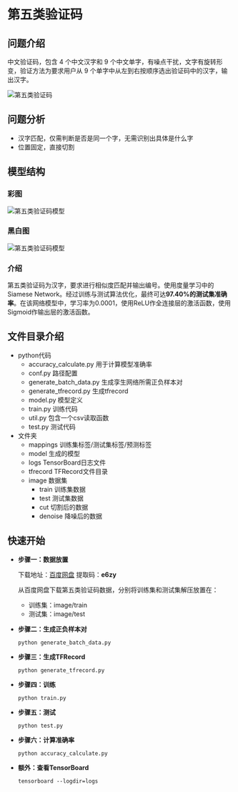 # 第五类验证码

## 问题介绍

中文验证码，包含 4 个中文汉字和 9 个中文单字，有噪点干扰，文字有旋转形变，验证方法为要求用户从 9 个单字中从左到右按顺序选出验证码中的汉字，输出汉字。

![第五类验证码](https://github.com/czczup/Captcha-Recognition/blob/master/docs/problem5.png?raw=true)

## 问题分析

- 汉字匹配，仅需判断是否是同一个字，无需识别出具体是什么字
- 位置固定，直接切割

## 模型结构

### 彩图

![第五类验证码模型](https://github.com/czczup/Captcha-Recognition/blob/master/docs/net5.png?raw=true)

### 黑白图

![第五类验证码模型](https://github.com/czczup/Captcha-Recognition/blob/master/docs/net5_.png?raw=true)

### 介绍

第五类验证码为汉字，要求进行相似度匹配并输出编号。使用度量学习中的Siamese Network。经过训练与测试算法优化，最终可达**97.40%的测试集准确率**。在该网络模型中，学习率为0.0001，使用ReLU作全连接层的激活函数，使用Sigmoid作输出层的激活函数。

## 文件目录介绍

- python代码
  - accuracy_calculate.py 用于计算模型准确率
  - conf.py 路径配置
  - generate_batch_data.py 生成孪生网络所需正负样本对
  - generate_tfrecord.py 生成tfrecord
  - model.py 模型定义
  - train.py 训练代码
  - util.py 包含一个csv读取函数
  - test.py 测试代码
- 文件夹
  - mappings 训练集标签/测试集标签/预测标签
  - model 生成的模型
  - logs TensorBoard日志文件
  - tfrecord TFRecord文件目录
  - image 数据集
    - train 训练集数据
    - test 测试集数据
    - cut 切割后的数据
    - denoise 降噪后的数据

## 快速开始

- **步骤一：数据放置**

  下载地址：[百度网盘](https://pan.baidu.com/s/1A07EiNpy7e3sXSyaVyDvSA)  提取码：**e6zy**

  从百度网盘下载第五类验证码数据，分别将训练集和测试集解压放置在：

  - 训练集：image/train
  - 测试集：image/test

- **步骤二：生成正负样本对**

  ```
  python generate_batch_data.py
  ```

- **步骤三：生成TFRecord**

  ```
  python generate_tfrecord.py
  ```

- **步骤四：训练**

  ```
  python train.py
  ```

- **步骤五：测试**

  ```
  python test.py
  ```

- **步骤六：计算准确率**

  ```
  python accuracy_calculate.py
  ```

- **额外：查看TensorBoard**

  ```
  tensorboard --logdir=logs
  ```

  

